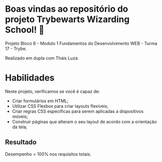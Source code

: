 # Boas vindas ao repositório do projeto Trybewarts Wizarding School! :mage:

Projeto Bloco 6 - Modulo 1 Fundamentos do Desenvolvimento WEB - Turma 17 - Trybe.

Realizado em dupla com Thais Luza.

# Habilidades

Neste projeto, verificamos se você é capaz de:

* Criar formulários em HTML;
* Utilizar CSS Flexbox para criar layouts flexíveis;
* Criar regras CSS específicas para serem aplicadas a dispositivos móveis;
* Construir páginas que alteram o seu layout de acordo com a orientação da tela;

## Resultado

Desempenho = 100% nos requisitos totais.
